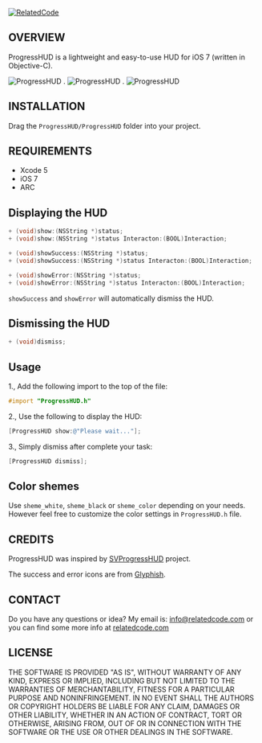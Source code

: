 [![RelatedCode](http://relatedcode.com/github/header.png)](http://relatedcode.com)

## OVERVIEW

ProgressHUD is a lightweight and easy-to-use HUD for iOS 7 (written in Objective-C).

![ProgressHUD](http://relatedcode.com/github/progresshud01.png)
.
![ProgressHUD](http://relatedcode.com/github/progresshud02.png)
.
![ProgressHUD](http://relatedcode.com/github/progresshud03.png)

## INSTALLATION

Drag the `ProgressHUD/ProgressHUD` folder into your project.

## REQUIREMENTS

- Xcode 5
- iOS 7
- ARC

## Displaying the HUD

```objective-c
+ (void)show:(NSString *)status;
+ (void)show:(NSString *)status Interacton:(BOOL)Interaction;

+ (void)showSuccess:(NSString *)status;
+ (void)showSuccess:(NSString *)status Interacton:(BOOL)Interaction;

+ (void)showError:(NSString *)status;
+ (void)showError:(NSString *)status Interacton:(BOOL)Interaction;
```

`showSuccess` and `showError` will automatically dismiss the HUD.

## Dismissing the HUD

```objective-c
+ (void)dismiss;
```

## Usage

1., Add the following import to the top of the file:

```objective-c
#import "ProgressHUD.h"
```

2., Use the following to display the HUD:

```objective-c
[ProgressHUD show:@"Please wait..."];
```

3., Simply dismiss after complete your task:

```objective-c
[ProgressHUD dismiss];
```

## Color shemes

Use `sheme_white`, `sheme_black` or `sheme_color` depending on your needs. However feel free to customize the color settings in `ProgressHUD.h` file.

## CREDITS

ProgressHUD was inspired by [SVProgressHUD](https://github.com/samvermette/SVProgressHUD) project.

The success and error icons are from [Glyphish](http://glyphish.com).

## CONTACT

Do you have any questions or idea? My email is: info@relatedcode.com or you can find some more info at [relatedcode.com](http://relatedcode.com)

## LICENSE

THE SOFTWARE IS PROVIDED "AS IS", WITHOUT WARRANTY OF ANY KIND, EXPRESS OR
IMPLIED, INCLUDING BUT NOT LIMITED TO THE WARRANTIES OF MERCHANTABILITY,
FITNESS FOR A PARTICULAR PURPOSE AND NONINFRINGEMENT. IN NO EVENT SHALL THE
AUTHORS OR COPYRIGHT HOLDERS BE LIABLE FOR ANY CLAIM, DAMAGES OR OTHER
LIABILITY, WHETHER IN AN ACTION OF CONTRACT, TORT OR OTHERWISE, ARISING FROM,
OUT OF OR IN CONNECTION WITH THE SOFTWARE OR THE USE OR OTHER DEALINGS IN
THE SOFTWARE.
